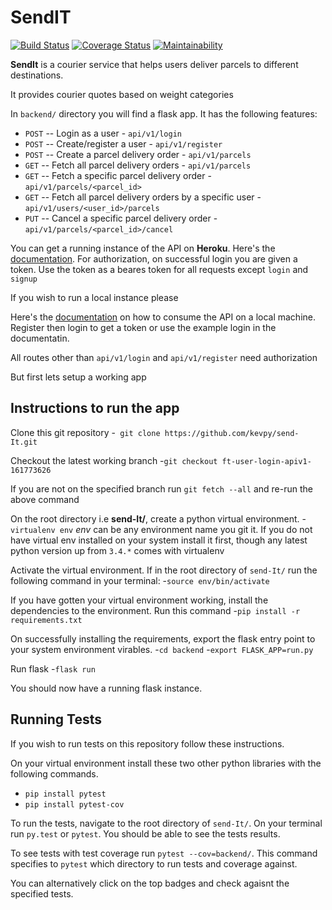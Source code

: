 # SendIT

[![Build Status](https://travis-ci.org/kevpy/send-It.svg?branch=ft-user-login-apiv1-161773626)](https://travis-ci.org/kevpy/send-It)  [![Coverage Status](https://coveralls.io/repos/github/kevpy/send-It/badge.svg?branch=ft-user-login-apiv1-161773626)](https://coveralls.io/github/kevpy/send-It?branch=ft-user-login-apiv1-161773626)  [![Maintainability](https://api.codeclimate.com/v1/badges/1aa534e219da7a29a899/maintainability)](https://codeclimate.com/github/kevpy/send-It/maintainability)

**SendIt** is a courier service that helps users deliver parcels to different destinations.

It provides courier quotes based on weight categories

In `backend/` directory you will find a flask app.
It has the following features:

- `POST` -- Login as a user - `api/v1/login`
- `POST` -- Create/register a user - `api/v1/register`
- `POST` -- Create a parcel delivery order - `api/v1/parcels`
- `GET` -- Fetch all parcel delivery orders  - `api/v1/parcels`
- `GET` -- Fetch a specific parcel delivery order  - `api/v1/parcels/<parcel_id>`
- `GET` -- Fetch all parcel delivery orders by a specific user  - `api/v1/users/<user_id>/parcels`
- `PUT` -- Cancel a specific parcel delivery order - `api/v1/parcels/<parcel_id>/cancel`

You can get a running instance of the API on **Heroku**. 
Here's the [documentation](https://documenter.getpostman.com/view/5866871/RzZAkype).
For authorization, on successful login you are given a token. Use the token as a beares token for all requests except `login` and `signup`

If you wish to run a local instance please

Here's the [documentation](https://documenter.getpostman.com/view/5866871/RzZAkybV) on how to consume the API on a local machine. Register then login to get a token or use the example login in the documentatin.

All routes other than `api/v1/login` and `api/v1/register` need authorization

But first lets setup a working app

## Instructions to run the app

Clone this git repository
-` git clone https://github.com/kevpy/send-It.git`

Checkout the latest working branch
-`git checkout ft-user-login-apiv1-161773626`

If you are not on the specified branch run `git fetch --all` and re-run the above command

On the root directory i.e **send-It/**, create a python virtual environment.
-`virtualenv env` _env_ can be any environment name you git it.
If you do not have virtual env installed on your system install it first, though any
latest python version up from `3.4.*` comes with virtualenv

Activate the virtual environment. If in the root directory of `send-It/` run the following
command in your terminal:
-`source env/bin/activate`

If you have gotten your virtual environment working, install the dependencies
to the environment. Run this command
-`pip install -r requirements.txt`

On successfully installing the requirements, export the flask entry point to your 
system environment virables.
-`cd backend`
-`export FLASK_APP=run.py`

Run flask
-`flask run`

You should now have a running flask instance.

## Running Tests

If you wish to run tests on this repository follow these instructions.

On your virtual environment install these two other python libraries with the following commands.
 - `pip install pytest`
 - `pip install pytest-cov`

 To run the tests, navigate to the root directory of `send-It/`.
 On your terminal run `py.test` or `pytest`. You should be able to see the tests results.

 To see tests with test coverage run `pytest --cov=backend/`. This command specifies to `pytest` which directory to run tests and coverage against.

 You can alternatively click on the top badges and check agaisnt the specified tests.
